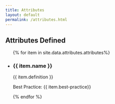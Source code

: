```yaml
---
title: Attributes
layout: default
permalink: /attributes.html
---
```


## Attributes Defined

<div class="attribute-list">
  <ul>
    {% for item in site.data.attributes.attributes%}
      <li>
        <h3>{{ item.name }}</h3>
        <p class="definition">{{ item.definition }}</p>
        <p class="best-practice">Best Practice: {{ item.best-practice}}</p>
      </li>
    {% endfor %}
  </ul>
</div>
